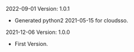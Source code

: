 2022-09-01 Version: 1.0.1
- Generated python2 2021-05-15 for cloudsso.

2021-12-06 Version: 1.0.0
- First Version.

